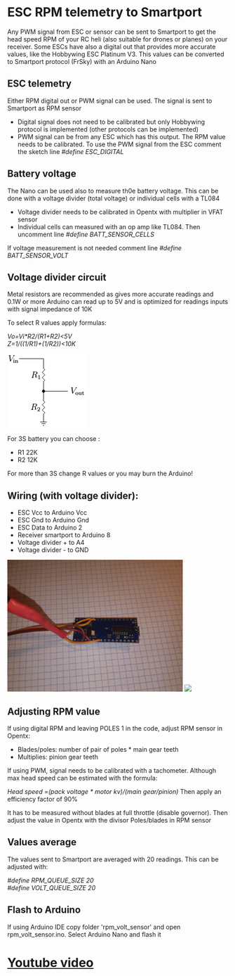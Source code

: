 # ESC RPM telemetry to Smartport

Any PWM signal from ESC or sensor can be sent to Smartport to get the head speed RPM of your RC heli (also suitable for drones or planes) on your receiver. Some ESCs have also a digital out that provides more accurate values, like the Hobbywing ESC Platinum V3. This values can be converted to Smartport protocol (FrSky) with an Arduino Nano

## ESC telemetry

Either RPM digital out or PWM signal can be used. The signal is sent to Smartport as RPM sensor

- Digital signal does not need to be calibrated but only Hobbywing protocol is implemented (other protocols can be implemented)
- PWM signal can be from any ESC which has this output. The RPM value needs to be calibrated. To use the PWM signal from the ESC comment the sketch line *#define ESC_DIGITAL*

## Battery voltage

The Nano can be used also to measure th0e battery voltage. This can be done with a voltage divider (total voltage) or individual cells with a TL084

- Voltage divider needs to be calibrated in Opentx with multiplier in VFAT sensor
- Individual cells can measured with an op amp like TL084. Then uncomment line *#define BATT_SENSOR_CELLS* 

If voltage measurement is not needed comment line *#define BATT_SENSOR_VOLT*

## Voltage divider circuit

Metal resistors are recommended as gives more accurate readings and 0.1W or more
Arduino can read up to 5V and is optimized for readings inputs with signal impedance of 10K

To select R values apply formulas: 

*Vo=Vi\*R2/(R1+R2)<5V*  
*Z=1/((1/R1)+(1/R2))<10K*

![Image](./images/Resistive_divider.png?raw=true)

For 3S battery you can choose :

- R1 22K
- R2 12K

For more than 3S change R values or you may burn the Arduino!

## Wiring (with voltage divider):

- ESC Vcc to Arduino Vcc
- ESC Gnd to Arduino Gnd
- ESC Data to Arduino 2
- Receiver smartport to Arduino 8
- Voltage divider + to A4
- Voltage divider - to GND

<img src="./images/nano1.jpg" width="400">
<img src="./images/nano2.jpg" width="400">

## Adjusting RPM value

If using digital RPM and leaving POLES 1 in the code, adjust RPM sensor in Opentx:

- Blades/poles: number of pair of poles * main gear teeth  
- Multiplies: pinion gear teeth

If using PWM, signal needs to be calibrated with a tachometer. Although max head speed can be estimated with the formula: 

*Head speed =(pack voltage \* motor kv)/(main gear/pinion)* 
Then apply an efficiency factor of 90%

It has to be measured without blades at full throttle (disable governor). Then adjust the value in Opentx with the divisor Poles/blades in RPM sensor

## Values average

The values sent to Smartport are averaged with 20 readings. This can be adjusted with:

*#define RPM_QUEUE_SIZE 20  
#define VOLT_QUEUE_SIZE 20*

## Flash to Arduino

If using Arduino IDE copy folder 'rpm_volt_sensor' and open rpm_volt_sensor.ino. Select Arduino Nano and flash it

# [Youtube video](https://youtu.be/q-e1SoEPNao)
